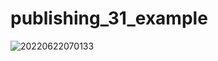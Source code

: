 ﻿# publishing_31_example
 

![20220622070133](https://user-images.githubusercontent.com/20849970/174904417-871a3479-2c85-4e3f-8418-dea76652cec2.png)
